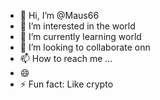 - 👋 Hi, I’m @Maus66
- 👀 I’m interested in the world
- 🌱 I’m currently learning world
- 💞️ I’m looking to collaborate onn
- 📫 How to reach me ...
- 😄 
- ⚡ Fun fact: Like crypto

<!---
Maus66/Maus66 is a ✨ special ✨ repository because its `README.md` (this file) appears on your GitHub profile.
You can click the Preview link to take a look at your changes.
--->
